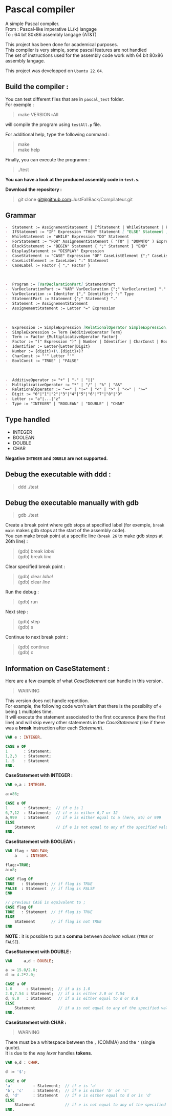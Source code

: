 # Pascal compiler

A simple Pascal compiler.<br>
From : Pascal-like imperative LL(k) langage<br>
To : 64 bit 80x86 assembly langage (AT&T)

This project has been done for academical purposes.<br>
This compiler is very simple, some pascal features are not handled<br>
The set of instructions used for the assembly code work with 64 bit 80x86 assembly langage.

This project was developped on `Ubuntu 22.04`.

## Build the compiler :
You can test different files that are in `pascal_test` folder.<br>
For exemple :

> make VERSION=All

will compile the program using `testAll.p` file.

For additional help, type the following command :<br>
> make <br>
> make help

Finally, you can execute the programm : <br>
> ./test

**You can have a look at the produced assembly code in `test.s`.**

**Download the repository :**

> git clone git@github.com:JustFallBack/Compilateur.git

## Grammar

```md
-  Statement := AssignementStatement | IfStatement | WhileStatement | ForStatement | BlockStatement | DisplayStatement | CaseStatement
-  IfStatement := "IF" Expression "THEN" Statement [ "ELSE" Statement ]
-  WhileStatement := "WHILE" Expression "DO" Statement
-  ForStatement := "FOR" AssignementStatement ( "TO" | "DOWNTO" ) Expression "DO" Statement
-  BlockStatement := "BEGIN" Statement { ";" Statement } "END"
-  DisplayStatement := "DISPLAY" Expression
-  CaseStatement := "CASE" Expression "OF" CaseListElement {";" CaseListElement} ["ELSE" Statement] "END"
-  CaseListElement := CaseLabel ":" Statement
-  CaseLabel := Factor { "," Factor }
```
<br>

```md
-  Program := [VarDeclarationPart] StatementPart
-  VarDeclarationPart := "VAR" VarDeclaration {";" VarDeclaration} "."
-  VarDeclaration := Identifer {"," Identifier} ":" Type
-  StatementPart := Statement {";" Statement} "."
-  Statement := AssignementStatement
-  AssignementStatement := Letter "=" Expression
```

<br>

```md
-  Expression := SimpleExpression [RelationalOperator SimpleExpression]
-  SimpleExpression := Term {AdditiveOperator Term}
-  Term := Factor {MultiplicativeOperator Factor}
-  Factor := "(" Expression ")" | Number | Identifier | CharConst | BoolConst
-  Identifier := Letter{Letter|Digit}
-  Number := {digit}+(\.{digit}+)?
-  CharConst := "'" Letter "'"
-  BoolConst := "TRUE" | "FALSE"
```

<br>

```md
-  AdditiveOperator := "+" | "-" | "||"
-  MultiplicativeOperator := "*" | "/" | "%" | "&&"
-  RelationalOperator := "==" | "!=" | "<" | ">" | "<=" | ">="  
-  Digit := "0"|"1"|"2"|"3"|"4"|"5"|"6"|"7"|"8"|"9"
-  Letter := "a"|...|"z"
-  Type := "INTEGER" | "BOOLEAN" | "DOUBLE" | "CHAR"
```

## Type handled

- INTEGER
- BOOLEAN
- DOUBLE
- CHAR

**Negative `INTEGER` and `DOUBLE` are not supported.**<br>

## Debug the executable with ddd :

> ddd ./test

## Debug the executable manually with gdb 

> gdb ./test

Create a break point where gdb stops at specified label (for exemple, `break main` makes gdb stops at the start of the assembly code).<br>
You can make break point at a specific line (`break 26` to make gdb stops at 26th line) :
>(gdb) break _label_<br>
>(gdb) break _line_

Clear specified break point :
>(gdb) clear _label_<br>
>(gdb) clear _line_

Run the debug :
>(gdb) run

Next step :
>(gdb) step<br>
>(gdb) s

Continue to next break point :
>(gdb) continue<br>
>(gdb) c


## Information on CaseStatement :

Here are a few example of what *CaseStatement* can handle in this version.<br>

>WARNING<br>

This version does not handle repetition.<br>
For example, the following code won't alert that there is the possibilty of `e` being `1` multiples time.<br>
It will execute the statement associated to the first occurence (here the first line) and will skip every other statements in the *CaseStatement* (like if there was a **break** instruction after each *Statement*).<br>

```pascal
VAR e : INTEGER.

CASE e OF
1       : Statement;
1,2,3   : Statement;  
1..5    : Statement  
END.
```

**CaseStatement with INTEGER :**

```pascal
VAR e,a : INTEGER.

a:=86;

CASE e OF
1       : Statement;  // if e is 1
6,7,12  : Statement;  // if e is either 6,7 or 12
a,999   : Statement   // if e is either equal to a (here, 86) or 999
ELSE
    Statement         // if e is not equal to any of the specified value
END.
```
**CaseStatement with BOOLEAN :**

```pascal
VAR flag : BOOLEAN;
    a    : INTEGER.

flag:=TRUE;
a:=8;

CASE flag OF
TRUE   : Statement; // if flag is TRUE
FALSE  : Statement  // if flag is FALSE
END

// previous CASE is equivalent to ;
CASE flag OF
TRUE   : Statement  // if flag is TRUE
ELSE
    Statement       // if flag is not TRUE
END
```
**NOTE** : it is possible to put a **comma** between *boolean values* (`TRUE` or `FALSE`).

**CaseStatement with DOUBLE :**

```pascal
VAR     a,d : DOUBLE;

a := 15.0/2.0;
d := 4.2*2.0;

CASE a OF
1.0      : Statement;  // if a is 1.0
2.0,7.54 : Statement;  // if a is either 2.0 or 7.54
d, 8.0   : Statement   // if a is either equal to d or 8.0
ELSE
    Statement          // if a is not equal to any of the specified value
END.
```

**CaseStatement with CHAR :**

>WARNING<br>

There must be a whitespace between the `,` (COMMA) and the `'` (single quote).<br>
It is due to the way *lexer* handles **tokens**.<br>

```pascal
VAR e,d : CHAR.

d := '$';

CASE e OF
'a'         : Statement;  // if e is 'a'
'b', 'c'    : Statement;  // if e is either 'b' or 'c'
d, 'd'      : Statement   // if e is either equal to d or is 'd'
ELSE
    Statement             // if e is not equal to any of the specified value
END.
```